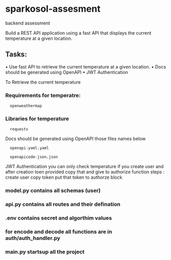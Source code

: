 # sparkosol-assesment
backend assessment

Build a REST API application using a fast API that displays the current temperature at a given location.

## Tasks:

• Use fast API to retrieve the current temperature at a given location.
• Docs should be generated using OpenAPI
• JWT Authentication

To Retrieve the current temperature

### Requirements for temperatre:
      openweathermap 

### Libraries for temperature
      requests

Docs should be generated using OpenAPI those files names below
      
      openapi-yaml.yaml
      
      openapicode-json.json
      
JWT Authentication
you can only check temperature if you create user and after creation toen provided copy that and give to authorize function 
steps : 
      create user 
      copy token 
      put that token to authorze block
     
### model.py contains all schemas (user)

### api.py contains all routes and their defination

### .env contains secret and algorthim values 

### for encode and decode all functions are in auth/auth_handler.py

### main.py startsup all the project




      
      
